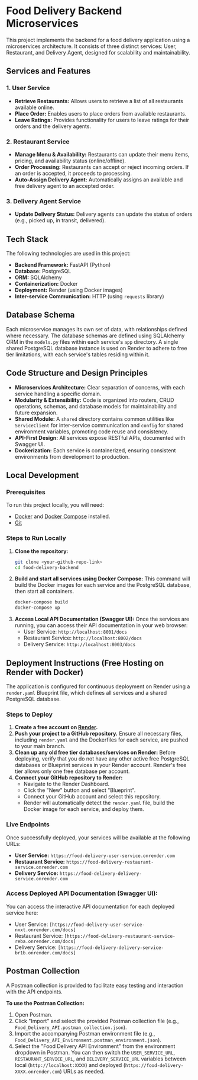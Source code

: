 # Food Delivery Backend Microservices

This project implements the backend for a food delivery application using a microservices architecture. It consists of three distinct services: User, Restaurant, and Delivery Agent, designed for scalability and maintainability.

## Services and Features

### 1. User Service
-   **Retrieve Restaurants:** Allows users to retrieve a list of all restaurants available online.
-   **Place Order:** Enables users to place orders from available restaurants.
-   **Leave Ratings:** Provides functionality for users to leave ratings for their orders and the delivery agents.

### 2. Restaurant Service
-   **Manage Menu & Availability:** Restaurants can update their menu items, pricing, and availability status (online/offline).
-   **Order Processing:** Restaurants can accept or reject incoming orders. If an order is accepted, it proceeds to processing.
-   **Auto-Assign Delivery Agent:** Automatically assigns an available and free delivery agent to an accepted order.

### 3. Delivery Agent Service
-   **Update Delivery Status:** Delivery agents can update the status of orders (e.g., picked up, in transit, delivered).

## Tech Stack

The following technologies are used in this project:

-   **Backend Framework:** FastAPI (Python)
-   **Database:** PostgreSQL
-   **ORM:** SQLAlchemy
-   **Containerization:** Docker
-   **Deployment:** Render (using Docker images)
-   **Inter-service Communication:** HTTP (using `requests` library)

## Database Schema

Each microservice manages its own set of data, with relationships defined where necessary. The database schemas are defined using SQLAlchemy ORM in the `models.py` files within each service's `app` directory. A single shared PostgreSQL database instance is used on Render to adhere to free tier limitations, with each service's tables residing within it.

## Code Structure and Design Principles

-   **Microservices Architecture:** Clear separation of concerns, with each service handling a specific domain.
-   **Modularity & Extensibility:** Code is organized into routers, CRUD operations, schemas, and database models for maintainability and future expansion.
-   **Shared Module:** A `shared` directory contains common utilities like `ServiceClient` for inter-service communication and `config` for shared environment variables, promoting code reuse and consistency.
-   **API-First Design:** All services expose RESTful APIs, documented with Swagger UI.
-   **Dockerization:** Each service is containerized, ensuring consistent environments from development to production.

## Local Development

### Prerequisites
To run this project locally, you will need:
-   [Docker](https://www.docker.com/get-started) and [Docker Compose](https://docs.docker.com/compose/install/) installed.
-   [Git](https://git-scm.com/downloads)

### Steps to Run Locally
1.  **Clone the repository:**
    ```bash
    git clone <your-github-repo-link>
    cd food-delivery-backend
    ```
2.  **Build and start all services using Docker Compose:**
    This command will build the Docker images for each service and the PostgreSQL database, then start all containers.
    ```bash
    docker-compose build
    docker-compose up
    ```
3.  **Access Local API Documentation (Swagger UI):**
    Once the services are running, you can access their API documentation in your web browser:
    -   User Service: `http://localhost:8001/docs`
    -   Restaurant Service: `http://localhost:8002/docs`
    -   Delivery Service: `http://localhost:8003/docs`

## Deployment Instructions (Free Hosting on Render with Docker)

The application is configured for continuous deployment on Render using a `render.yaml` Blueprint file, which defines all services and a shared PostgreSQL database.

### Steps to Deploy
1.  **Create a free account on [Render](https://render.com/).**
2.  **Push your project to a GitHub repository.** Ensure all necessary files, including `render.yaml` and the Dockerfiles for each service, are pushed to your main branch.
3.  **Clean up any old free tier databases/services on Render:** Before deploying, verify that you do not have any other active free PostgreSQL databases or Blueprint services in your Render account. Render's free tier allows only one free database per account.
4.  **Connect your GitHub repository to Render:**
    -   Navigate to the Render Dashboard.
    -   Click the "New" button and select "Blueprint".
    -   Connect your GitHub account and select this repository.
    -   Render will automatically detect the `render.yaml` file, build the Docker image for each service, and deploy them.

### Live Endpoints
Once successfully deployed, your services will be available at the following URLs:
-   **User Service:** `https://food-delivery-user-service.onrender.com`
-   **Restaurant Service:** `https://food-delivery-restaurant-service.onrender.com`
-   **Delivery Service:** `https://food-delivery-delivery-service.onrender.com`

### Access Deployed API Documentation (Swagger UI):
You can access the interactive API documentation for each deployed service here:
-   User Service: `[https://food-delivery-user-service-nxxt.onrender.com/docs]`
-   Restaurant Service: `[https://food-delivery-restaurant-service-reba.onrender.com/docs]`
-   Delivery Service: `[https://food-delivery-delivery-service-br1b.onrender.com/docs]`

## Postman Collection

A Postman collection is provided to facilitate easy testing and interaction with the API endpoints.

**To use the Postman Collection:**
1.  Open Postman.
2.  Click "Import" and select the provided Postman collection file (e.g., `Food_Delivery_API.postman_collection.json`).
3.  Import the accompanying Postman environment file (e.g., `Food_Delivery_API_Environment.postman_environment.json`).
4.  Select the "Food Delivery API Environment" from the environment dropdown in Postman. You can then switch the `USER_SERVICE_URL`, `RESTAURANT_SERVICE_URL`, and `DELIVERY_SERVICE_URL` variables between local (`http://localhost:XXXX`) and deployed (`https://food-delivery-XXXX.onrender.com`) URLs as needed.

